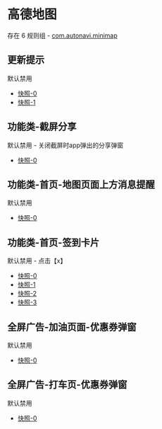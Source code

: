 # 高德地图

存在 6 规则组 - [com.autonavi.minimap](/src/apps/com.autonavi.minimap.ts)

## 更新提示

默认禁用

- [快照-0](https://i.gkd.li/import/13379094)
- [快照-1](https://i.gkd.li/import/13379426)

## 功能类-截屏分享

默认禁用 - 关闭截屏时app弹出的分享弹窗

- [快照-0](https://i.gkd.li/import/13473388)

## 功能类-首页-地图页面上方消息提醒

默认禁用

- [快照-0](https://i.gkd.li/import/12642830)

## 功能类-首页-签到卡片

默认禁用 - 点击【x】

- [快照-0](https://i.gkd.li/import/12642842)
- [快照-1](https://i.gkd.li/import/12642845)
- [快照-2](https://i.gkd.li/import/12818770)
- [快照-3](https://i.gkd.li/import/13764540)

## 全屏广告-加油页面-优惠券弹窗

默认禁用

- [快照-0](https://i.gkd.li/import/12642857)

## 全屏广告-打车页-优惠券弹窗

默认禁用

- [快照-0](https://i.gkd.li/import/13806882)
